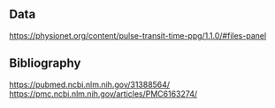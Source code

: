 ## Data
https://physionet.org/content/pulse-transit-time-ppg/1.1.0/#files-panel

## Bibliography

https://pubmed.ncbi.nlm.nih.gov/31388564/
https://pmc.ncbi.nlm.nih.gov/articles/PMC6163274/
